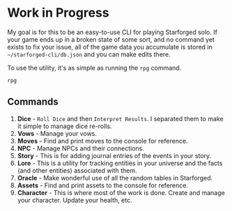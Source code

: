 # Work in Progress

My goal is for this to be an easy-to-use CLI for playing Starforged solo. If your game ends up in a broken state of some sort, and no command yet exists to fix your issue, all of the game data you accumulate is stored in `~/starforged-cli/db.json` and you can make edits there.

To use the utility, it's as simple as running the `rpg` command.
```shell
rpg
```

## Commands
1. **Dice** - `Roll Dice` and then `Interpret Results`. I separated them to make it simple to manage dice re-rolls.
2. **Vows** - Manage your vows.
3. **Moves** - Find and print moves to the console for reference.
4. **NPC** - Manage NPCs and their connections.
5. **Story** - This is for adding journal entries of the events in your story.
6. **Lore** - This is a utility for tracking entities in your universe and the facts (and other entities) associated with them.
7. **Oracle** - Make wonderful use of all the random tables in Starforged.
8. **Assets** - Find and print assets to the console for reference.
9. **Character** - This is where most of the work is done. Create and manage your character. Update your health, etc.
